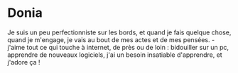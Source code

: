 # Donia
Je suis un peu perfectionniste sur les bords, et quand je fais quelque chose, quand je m'engage, je vais au bout de mes actes et de mes pensées. - j'aime tout ce qui touche à internet, de près ou de loin : bidouiller sur un pc, apprendre de nouveaux logiciels, j'ai un besoin insatiable d'apprendre, et j'adore ça !
